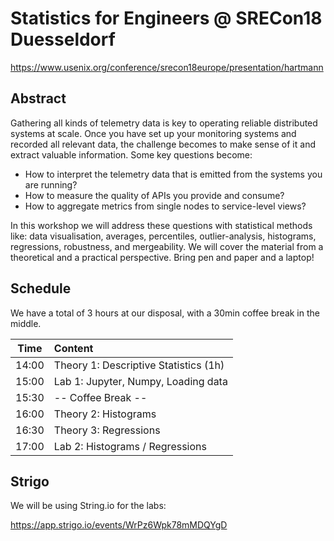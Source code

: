 # Statistics for Engineers @ SRECon18 Duesseldorf

https://www.usenix.org/conference/srecon18europe/presentation/hartmann

## Abstract

Gathering all kinds of telemetry data is key to operating reliable distributed systems at scale. Once you have set up your monitoring systems and recorded all relevant data, the challenge becomes to make sense of it and extract valuable information. Some key questions become:

* How to interpret the telemetry data that is emitted from the systems you are running?
* How to measure the quality of APIs you provide and consume?
* How to aggregate metrics from single nodes to service-level views?

In this workshop we will address these questions with statistical methods like: data visualisation, averages, percentiles, outlier-analysis, histograms, regressions, robustness, and mergeability. We will cover the material from a theoretical and a practical perspective. Bring pen and paper and a laptop!

## Schedule

We have a total of 3 hours at our disposal, with a 30min coffee break in the middle.

|Time | Content |
|-----|:--------|
|14:00| Theory 1: Descriptive Statistics (1h) |
|15:00| Lab 1: Jupyter, Numpy, Loading data |
|15:30| -- Coffee Break -- |
|16:00| Theory 2: Histograms |
|16:30| Theory 3: Regressions |
|17:00| Lab 2: Histograms / Regressions |

## Strigo

We will be using String.io for the labs:

https://app.strigo.io/events/WrPz6Wpk78mMDQYgD
